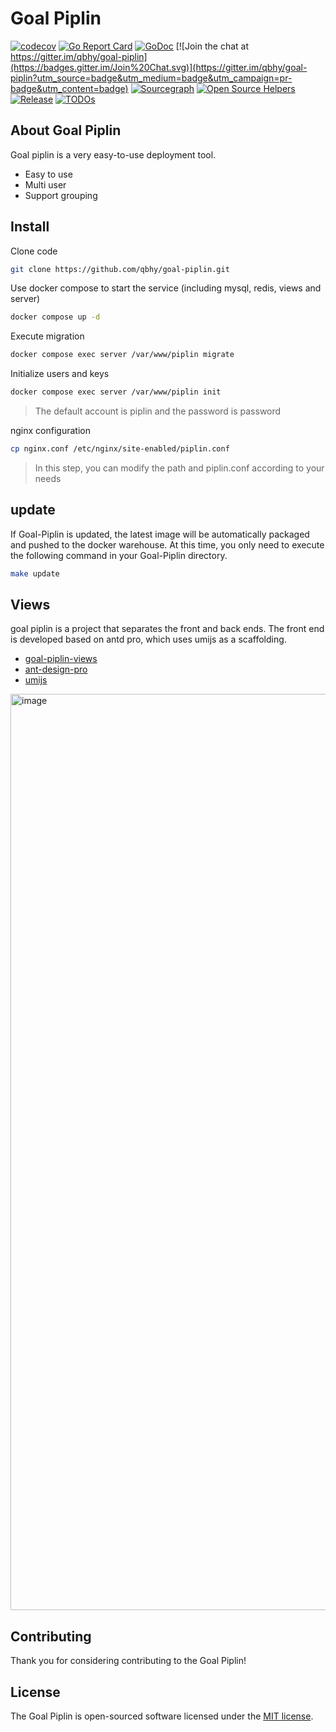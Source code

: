 # Goal Piplin
[![codecov](https://codecov.io/gh/qbhy/goal-piplin/branch/master/graph/badge.svg)](https://codecov.io/gh/qbhy/goal-piplin)
[![Go Report Card](https://goreportcard.com/badge/github.com/qbhy/goal-piplin)](https://goreportcard.com/report/github.com/qbhy/goal-piplin)
[![GoDoc](https://pkg.go.dev/badge/github.com/qbhy/goal-piplin?status.svg)](https://pkg.go.dev/github.com/qbhy/goal-piplin?tab=doc)
[![Join the chat at https://gitter.im/qbhy/goal-piplin](https://badges.gitter.im/Join%20Chat.svg)](https://gitter.im/qbhy/goal-piplin?utm_source=badge&utm_medium=badge&utm_campaign=pr-badge&utm_content=badge)
[![Sourcegraph](https://sourcegraph.com/github.com/qbhy/goal-piplin/-/badge.svg)](https://sourcegraph.com/github.com/qbhy/goal-piplin?badge)
[![Open Source Helpers](https://www.codetriage.com/qbhy/goal-piplin/badges/users.svg)](https://www.codetriage.com/qbhy/goal-piplin)
[![Release](https://img.shields.io/github/release/qbhy/goal-piplin.svg?style=flat-square)](https://github.com/qbhy/goal-piplin/releases)
[![TODOs](https://badgen.net/https/api.tickgit.com/badgen/github.com/qbhy/goal-piplin)](https://www.tickgit.com/browse?repo=github.com/qbhy/goal-piplin)

## About Goal Piplin

Goal piplin is a very easy-to-use deployment tool.

- Easy to use
- Multi user
- Support grouping

## Install
Clone code

```bash
git clone https://github.com/qbhy/goal-piplin.git
```

Use docker compose to start the service (including mysql, redis, views and server)
```bash
docker compose up -d
```

Execute migration
```bash
docker compose exec server /var/www/piplin migrate
```

Initialize users and keys
```bash
docker compose exec server /var/www/piplin init
```
> The default account is piplin and the password is password

nginx configuration
```bash
cp nginx.conf /etc/nginx/site-enabled/piplin.conf
```
> In this step, you can modify the path and piplin.conf according to your needs

## update
If Goal-Piplin is updated, the latest image will be automatically packaged and pushed to the docker warehouse. At this time, you only need to execute the following command in your Goal-Piplin directory.
```bash
make update
```

## Views
goal piplin is a project that separates the front and back ends. The front end is developed based on antd pro, which uses umijs as a scaffolding.

 - [goal-piplin-views](https://github.com/qbhy/goal-piplin-views)
 - [ant-design-pro](https://github.com/ant-design/ant-design-pro)
 - [umijs](https://github.com/umijs/umi)

<img width="1466" alt="image" src="https://github.com/qbhy/goal-piplin/assets/24204533/d0e0c034-02d7-4eca-ad91-2f7090dd5c1c">

## Contributing

Thank you for considering contributing to the Goal Piplin! 

## License

The Goal Piplin is open-sourced software licensed under the [MIT license](https://opensource.org/licenses/MIT).
